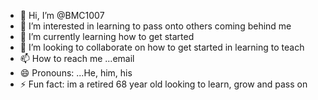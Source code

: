 - 👋 Hi, I’m @BMC1007
- 👀 I’m interested in learning to pass onto others coming behind me
- 🌱 I’m currently learning how to get started
- 💞️ I’m looking to collaborate on how to get started in learning to teach
- 📫 How to reach me ...email
- 😄 Pronouns: ...He, him, his
- ⚡ Fun fact: im a retired 68 year old looking to learn, grow and pass on

<!---
BMC1007/BMC1007 is a ✨ special ✨ repository because its `README.md` (this file) appears on your GitHub profile.
You can click the Preview link to take a look at your changes.
--->
